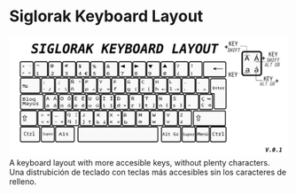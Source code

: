 # Siglorak Keyboard Layout

![Siglorak Layout]( siglorak.png)
A keyboard layout with more accesible keys, without plenty characters. <br>
Una distrubición de teclado con teclas más accesibles sin los caracteres de relleno.

